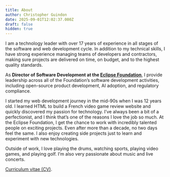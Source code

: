 ```yaml
---
title: About
author: Christopher Guindon
date: 2025-09-01T12:02:37.000Z
draft: false
hidden: true
---
```


I am a technology leader with over 17 years of experience in all stages of the software and web development cycle. In addition to my technical skills, I have strong experience managing teams of developers and contractors, making sure projects are delivered on time, on budget, and to the highest quality standards.

As **Director of Software Development at the [Eclipse Foundation](https://www.eclipse.org/org/foundation/staff.php)**, I provide leadership across all of the Foundation’s software development activities, including open-source product development, AI adoption, and regulatory compliance.

I started my web development journey in the mid-90s when I was 12 years old. I learned HTML to build a French video game review website and quickly discovered my passion for technology. I’ve always been a bit of a perfectionist, and I think that’s one of the reasons I love the job so much. At the Eclipse Foundation, I get the chance to work with incredibly talented people on exciting projects. Even after more than a decade, no two days feel the same. I also enjoy creating side projects just to learn and experiment with new technologies.

Outside of work, I love playing the drums, watching sports, playing video games, and playing golf. I’m also very passionate about music and live concerts.

[Curriculum vitae (CV)](/uploads/christopher-guindon-resume.pdf).